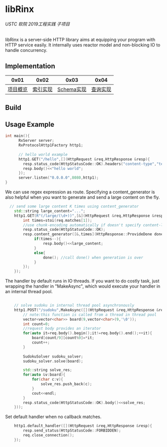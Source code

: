 # libRinx

###### USTC  软院  2019工程实践 子项目

libRinx is a server-side HTTP library aims at equipping your program with HTTP service easily. It internally uses reactor model and non-blocking IO to handle concurrency.

## Implementation
| 0x01                        | 0x02                                   | 0x03                                      | 0x04                                    |
| --------------------------- | -------------------------------------- | ----------------------------------------- | --------------------------------------- |
| [项目概览](./include/README.md) | [索引实现](./src/core/index/README.md) | [Schema实现](./src/core/schema/README.md) | [查询实现](./src/core/search/README.md) |



## Build

## Usage Example

```c++
int main(){
      RxServer server;
      RxProtocolHttp1Factory http1;
    
      // hello world example    
      http1.GET("/hello",[](HttpRequest &req,HttpResponse &resp){
        resp.status_code(HttpStatusCode::OK).headers("content-type","text/plain");
        resp.body()<<"hello world";
      });
      server.listen("0.0.0.0",8080,http1);
}
```
We can use regex expression as route. Specifying a content_generator is also helpful when you want to generate and send a large content on the fly.
```c++
  // send some large content K times using content_generator
    std::string large_content="...";
    http1.GET(R"(/large/(\d+))",[&](HttpRequest &req,HttpResponse &resp){
        int times=stoi(req.matches[1]);
        //use chunk-encoding automatically if doesn't specify content-length in header
        resp.status_code(HttpStatusCode::OK);
        resp.content_generator([&,times](HttpResponse::ProvideDone done) mutable{
             if(times--){
                 resp.body()<<large_content;
             }
             else{
                 done(); //call done() when generation is over
             }
        });
    });
```

The handler by default runs in IO threads. If you want to do costly task, just wrapping the handler in "MakeAsync", which would execute your handler in an internal thread pool. 
```c++
 
    // solve sudoku in internal thread pool asynchronously
    http1.POST("/sudoku",MakeAsync([](HttpRequest &req,HttpResponse &resp){
		// note:this function is called from a thread in thread pool
        vector<vector<char>> board(9,vector<char>(9,'\0'));
        int count=0;
        //request body provides an iterator
        for(auto it=req.body().begin();it!=req.body().end();++it){
            board[count/9][count%9]=*it;
            count++;
        }
	
        SudokuSolver sudoku_solver;
        sudoku_solver.solve(board);

        std::string solve_res;
        for(auto &v:board){
            for(char c:v){
                solve_res.push_back(c);
            }
            cout<<endl;
        }
        resp.status_code(HttpStatusCode::OK).body()<<solve_res;
    }));

```

Set default handler when no callback matches.
```c++
    http1.default_handler([](HttpRequest &req,HttpResponse &resp){
        resp.send_status(HttpStatusCode::FORBIDDEN);
        req.close_connection();
    });
```



